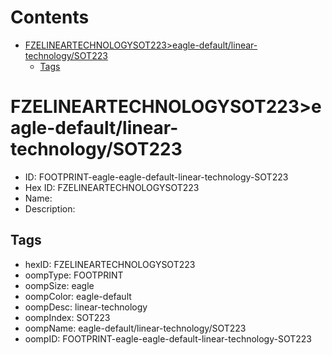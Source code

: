 



Contents
========

* [FZELINEARTECHNOLOGYSOT223>eagle-default/linear-technology/SOT223](#fzelineartechnologysot223eagle-defaultlinear-technologysot223)
	* [Tags](#tags)

# FZELINEARTECHNOLOGYSOT223>eagle-default/linear-technology/SOT223

- ID: FOOTPRINT-eagle-eagle-default-linear-technology-SOT223
- Hex ID: FZELINEARTECHNOLOGYSOT223
- Name: 
- Description: 

## Tags

- hexID: FZELINEARTECHNOLOGYSOT223
- oompType: FOOTPRINT
- oompSize: eagle
- oompColor: eagle-default
- oompDesc: linear-technology
- oompIndex: SOT223
- oompName: eagle-default/linear-technology/SOT223
- oompID: FOOTPRINT-eagle-eagle-default-linear-technology-SOT223
